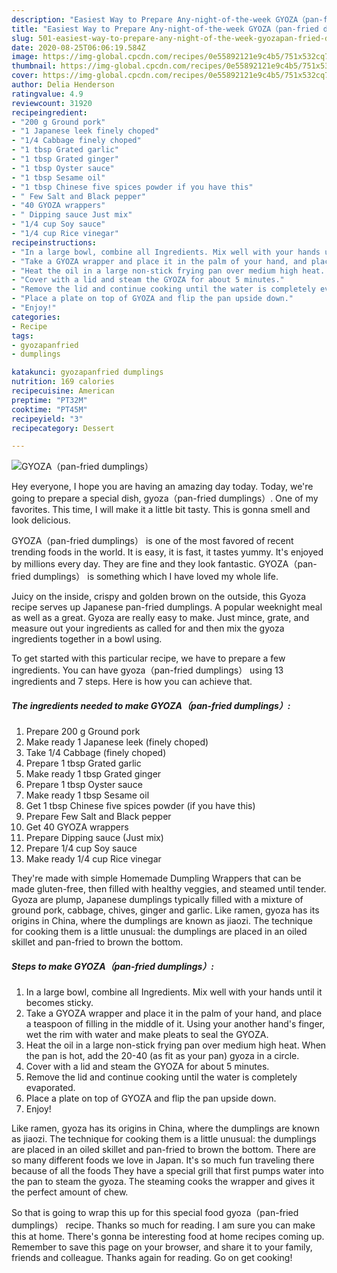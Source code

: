 ```yaml
---
description: "Easiest Way to Prepare Any-night-of-the-week GYOZA（pan-fried dumplings）"
title: "Easiest Way to Prepare Any-night-of-the-week GYOZA（pan-fried dumplings）"
slug: 501-easiest-way-to-prepare-any-night-of-the-week-gyozapan-fried-dumplings
date: 2020-08-25T06:06:19.584Z
image: https://img-global.cpcdn.com/recipes/0e55892121e9c4b5/751x532cq70/gyozapan-fried-dumplings-recipe-main-photo.jpg
thumbnail: https://img-global.cpcdn.com/recipes/0e55892121e9c4b5/751x532cq70/gyozapan-fried-dumplings-recipe-main-photo.jpg
cover: https://img-global.cpcdn.com/recipes/0e55892121e9c4b5/751x532cq70/gyozapan-fried-dumplings-recipe-main-photo.jpg
author: Delia Henderson
ratingvalue: 4.9
reviewcount: 31920
recipeingredient:
- "200 g Ground pork"
- "1 Japanese leek finely choped"
- "1/4 Cabbage finely choped"
- "1 tbsp Grated garlic"
- "1 tbsp Grated ginger"
- "1 tbsp Oyster sauce"
- "1 tbsp Sesame oil"
- "1 tbsp Chinese five spices powder if you have this"
- " Few Salt and Black pepper"
- "40 GYOZA wrappers"
- " Dipping sauce Just mix"
- "1/4 cup Soy sauce"
- "1/4 cup Rice vinegar"
recipeinstructions:
- "In a large bowl, combine all Ingredients. Mix well with your hands until it becomes sticky."
- "Take a GYOZA wrapper and place it in the palm of your hand, and place a teaspoon of filling in the middle of it. Using your another hand&#39;s finger, wet the rim with water and make pleats to seal the GYOZA."
- "Heat the oil in a large non-stick frying pan over medium high heat. When the pan is hot, add the 20-40 (as fit as your pan) gyoza in a circle."
- "Cover with a lid and steam the GYOZA for about 5 minutes."
- "Remove the lid and continue cooking until the water is completely evaporated."
- "Place a plate on top of GYOZA and flip the pan upside down."
- "Enjoy!"
categories:
- Recipe
tags:
- gyozapanfried
- dumplings

katakunci: gyozapanfried dumplings 
nutrition: 169 calories
recipecuisine: American
preptime: "PT32M"
cooktime: "PT45M"
recipeyield: "3"
recipecategory: Dessert

---
```



![GYOZA（pan-fried dumplings）](https://img-global.cpcdn.com/recipes/0e55892121e9c4b5/751x532cq70/gyozapan-fried-dumplings-recipe-main-photo.jpg)

Hey everyone, I hope you are having an amazing day today. Today, we're going to prepare a special dish, gyoza（pan-fried dumplings）. One of my favorites. This time, I will make it a little bit tasty. This is gonna smell and look delicious.

GYOZA（pan-fried dumplings） is one of the most favored of recent trending foods in the world. It is easy, it is fast, it tastes yummy. It's enjoyed by millions every day. They are fine and they look fantastic. GYOZA（pan-fried dumplings） is something which I have loved my whole life.

Juicy on the inside, crispy and golden brown on the outside, this Gyoza recipe serves up Japanese pan-fried dumplings. A popular weeknight meal as well as a great. Gyoza are really easy to make. Just mince, grate, and measure out your ingredients as called for and then mix the gyoza ingredients together in a bowl using.


To get started with this particular recipe, we have to prepare a few ingredients. You can have gyoza（pan-fried dumplings） using 13 ingredients and 7 steps. Here is how you can achieve that.

<!--inarticleads1-->

##### The ingredients needed to make GYOZA（pan-fried dumplings）:

1. Prepare 200 g Ground pork
1. Make ready 1 Japanese leek (finely choped)
1. Take 1/4 Cabbage (finely choped)
1. Prepare 1 tbsp Grated garlic
1. Make ready 1 tbsp Grated ginger
1. Prepare 1 tbsp Oyster sauce
1. Make ready 1 tbsp Sesame oil
1. Get 1 tbsp Chinese five spices powder (if you have this)
1. Prepare  Few Salt and Black pepper
1. Get 40 GYOZA wrappers
1. Prepare  Dipping sauce (Just mix)
1. Prepare 1/4 cup Soy sauce
1. Make ready 1/4 cup Rice vinegar


They&#39;re made with simple Homemade Dumpling Wrappers that can be made gluten-free, then filled with healthy veggies, and steamed until tender. Gyoza are plump, Japanese dumplings typically filled with a mixture of ground pork, cabbage, chives, ginger and garlic. Like ramen, gyoza has its origins in China, where the dumplings are known as jiaozi. The technique for cooking them is a little unusual: the dumplings are placed in an oiled skillet and pan-fried to brown the bottom. 

<!--inarticleads2-->

##### Steps to make GYOZA（pan-fried dumplings）:

1. In a large bowl, combine all Ingredients. Mix well with your hands until it becomes sticky.
1. Take a GYOZA wrapper and place it in the palm of your hand, and place a teaspoon of filling in the middle of it. Using your another hand&#39;s finger, wet the rim with water and make pleats to seal the GYOZA.
1. Heat the oil in a large non-stick frying pan over medium high heat. When the pan is hot, add the 20-40 (as fit as your pan) gyoza in a circle.
1. Cover with a lid and steam the GYOZA for about 5 minutes.
1. Remove the lid and continue cooking until the water is completely evaporated.
1. Place a plate on top of GYOZA and flip the pan upside down.
1. Enjoy!


Like ramen, gyoza has its origins in China, where the dumplings are known as jiaozi. The technique for cooking them is a little unusual: the dumplings are placed in an oiled skillet and pan-fried to brown the bottom. There are so many different foods we love in Japan. It&#39;s so much fun traveling there because of all the foods They have a special grill that first pumps water into the pan to steam the gyoza. The steaming cooks the wrapper and gives it the perfect amount of chew. 

So that is going to wrap this up for this special food gyoza（pan-fried dumplings） recipe. Thanks so much for reading. I am sure you can make this at home. There's gonna be interesting food at home recipes coming up. Remember to save this page on your browser, and share it to your family, friends and colleague. Thanks again for reading. Go on get cooking!
